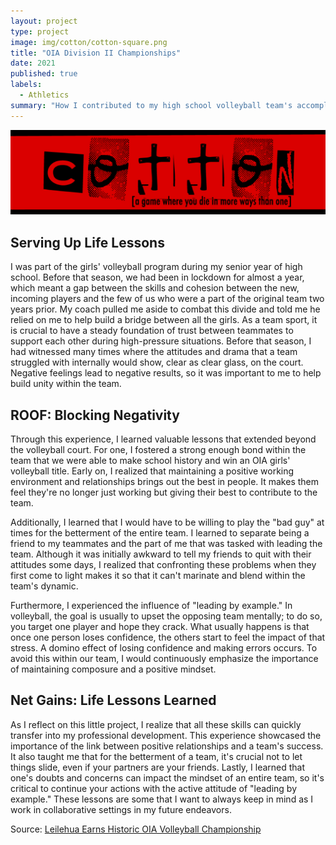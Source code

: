 ```yaml
---
layout: project
type: project
image: img/cotton/cotton-square.png
title: "OIA Division II Championships"
date: 2021
published: true
labels:
  - Athletics
summary: "How I contributed to my high school volleyball team's accomplishments as a senior."
---
```


<img class="img-fluid" src="../img/cotton/cotton-header.png">

## Serving Up Life Lessons

I was part of the girls' volleyball program during my senior year of high school. Before that season, we had been in lockdown for almost a year, which meant a gap between the skills and cohesion between the new, incoming players and the few of us who were a part of the original team two years prior. My coach pulled me aside to combat this divide and told me he relied on me to help build a bridge between all the girls. As a team sport, it is crucial to have a steady foundation of trust between teammates to support each other during high-pressure situations. Before that season, I had witnessed many times where the attitudes and drama that a team struggled with internally would show, clear as clear glass, on the court. Negative feelings lead to negative results, so it was important to me to help build unity within the team.

## ROOF: Blocking Negativity
Through this experience, I learned valuable lessons that extended beyond the volleyball court. For one, I fostered a strong enough bond within the team that we were able to make school history and win an OIA girls' volleyball title. Early on, I realized that maintaining a positive working environment and relationships brings out the best in people. It makes them feel they're no longer just working but giving their best to contribute to the team. 

Additionally, I learned that I would have to be willing to play the "bad guy" at times for the betterment of the entire team. I learned to separate being a friend to my teammates and the part of me that was tasked with leading the team. Although it was initially awkward to tell my friends to quit with their attitudes some days, I realized that confronting these problems when they first come to light makes it so that it can't marinate and blend within the team's dynamic. 

Furthermore, I experienced the influence of "leading by example." In volleyball, the goal is usually to upset the opposing team mentally; to do so, you target one player and hope they crack. What usually happens is that once one person loses confidence, the others start to feel the impact of that stress. A domino effect of losing confidence and making errors occurs. To avoid this within our team, I would continuously emphasize the importance of maintaining composure and a positive mindset. 

## Net Gains: Life Lessons Learned

As I reflect on this little project, I realize that all these skills can quickly transfer into my professional development. This experience showcased the importance of the link between positive relationships and a team's success. It also taught me that for the betterment of a team, it's crucial not to let things slide, even if your partners are your friends. Lastly, I learned that one's doubts and concerns can impact the mindset of an entire team, so it's critical to continue your actions with the active attitude of "leading by example." These lessons are some that I want to always keep in mind as I work in collaborative settings in my future endeavors.

Source: <a href="https://www.staradvertiser.com/2021/12/03/sports/hawaii-prep-world/leilehua-earns-historic-oia-volleyball-championship/">Leilehua Earns Historic OIA Volleyball Championship</a>
